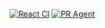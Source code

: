 [![React CI](https://github.com/SparkyBeles/shop/actions/workflows/build.yaml/badge.svg)](https://github.com/SparkyBeles/shop/actions/workflows/build.yaml)
[![PR Agent](https://github.com/SparkyBeles/shop/actions/workflows/pr_agent.yaml/badge.svg?event=check_run)](https://github.com/SparkyBeles/shop/actions/workflows/pr_agent.yaml)

